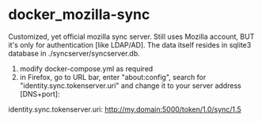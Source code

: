 # docker_mozilla-sync

Customized, yet official mozilla sync server. Still uses Mozilla account, BUT it's only for authentication [like LDAP/AD].
The data itself resides in sqlite3 database in ./syncserver/syncserver.db.

1. modify docker-compose.yml as required
2. in Firefox, go to URL bar, enter "about:config", search for "identity.sync.tokenserver.uri" and change it to your server address [DNS+port]:

identity.sync.tokenserver.uri:  http://my.domain:5000/token/1.0/sync/1.5